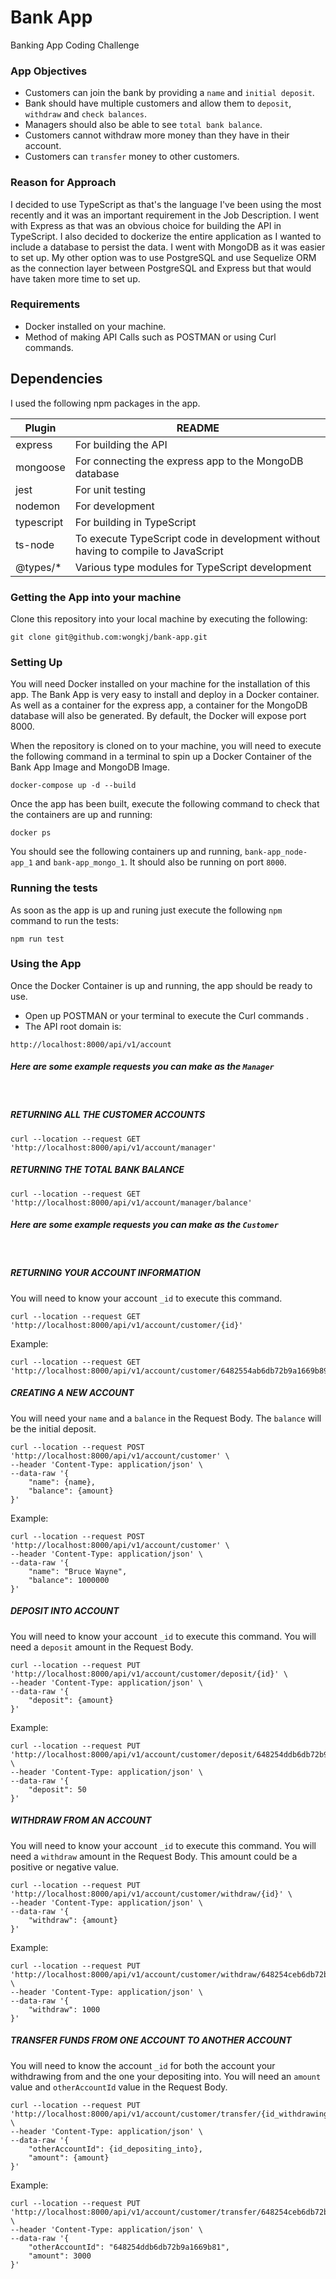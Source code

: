 # Bank App
Banking App Coding Challenge

### App Objectives
* Customers can join the bank by providing a `name` and `initial deposit`.
* Bank should have multiple customers and allow them to `deposit`,
`withdraw` and `check balances`.
* Managers should also be able to see `total bank balance`.
* Customers cannot withdraw more money than they have in their account.
* Customers can `transfer` money to other customers.

### Reason for Approach

I decided to use TypeScript as that's the language I've been using the most recently and it was an important requirement in the Job Description. I went with Express as that was an obvious choice for building the API in TypeScript. I also decided to dockerize the entire application as I wanted to include a database to persist the data. I went with MongoDB as it was easier to set up. My other option was to use PostgreSQL and use Sequelize ORM as the connection layer between PostgreSQL and Express but that would have taken more time to set up.  

### Requirements

- Docker installed on your machine.
- Method of making API Calls such as POSTMAN or using Curl commands.

## Dependencies

I used the following npm packages in the app.

| Plugin | README |
| ------ | ------ |
| express | For building the API |
| mongoose | For connecting the express app to the MongoDB database |
| jest | For unit testing |
| nodemon | For development |
| typescript | For building in TypeScript |
| ts-node | To execute TypeScript code in development without having to compile to JavaScript |
| @types/* | Various type modules for TypeScript development |

### Getting the App into your machine

Clone this repository into your local machine by executing the following:

```
git clone git@github.com:wongkj/bank-app.git
```

### Setting Up

You will need Docker installed on your machine for the installation of this app.
The Bank App is very easy to install and deploy in a Docker container. As well as a container for the express app, a container for the MongoDB database will also be generated.
By default, the Docker will expose port 8000.

When the repository is cloned on to your machine, you will need to execute the following command in a terminal to spin up a Docker Container of the Bank App Image and MongoDB Image.

```
docker-compose up -d --build
```

Once the app has been built, execute the following command to check that the containers are up and running:

```
docker ps
```

You should see the following containers up and running, `bank-app_node-app_1` and `bank-app_mongo_1`. It should also be running on port `8000`.

### Running the tests

As soon as the app is up and runing just execute the following `npm` command to run the tests:

```
npm run test
```

### Using the App

Once the Docker Container is up and running, the app should be ready to use. 
- Open up POSTMAN or your terminal to execute the Curl commands .
- The API root domain is:
```
http://localhost:8000/api/v1/account
```

##### Here are some example requests you can make as the `Manager`
&nbsp;
##### RETURNING ALL THE CUSTOMER ACCOUNTS
```
curl --location --request GET 'http://localhost:8000/api/v1/account/manager'
```
##### RETURNING THE TOTAL BANK BALANCE
```
curl --location --request GET 'http://localhost:8000/api/v1/account/manager/balance'
```

##### Here are some example requests you can make as the `Customer`
&nbsp;

##### RETURNING YOUR ACCOUNT INFORMATION
You will need to know your account `_id` to execute this command.

```
curl --location --request GET 'http://localhost:8000/api/v1/account/customer/{id}'
```
Example:
```
curl --location --request GET 'http://localhost:8000/api/v1/account/customer/6482554ab6db72b9a1669b89'
```
##### CREATING A NEW ACCOUNT
You will need your `name` and a `balance` in the Request Body. The `balance` will be the initial deposit.

```
curl --location --request POST 'http://localhost:8000/api/v1/account/customer' \
--header 'Content-Type: application/json' \
--data-raw '{
    "name": {name},
    "balance": {amount}
}'
```
Example:
```
curl --location --request POST 'http://localhost:8000/api/v1/account/customer' \
--header 'Content-Type: application/json' \
--data-raw '{
    "name": "Bruce Wayne",
    "balance": 1000000
}'
```
##### DEPOSIT INTO ACCOUNT
You will need to know your account `_id` to execute this command.
You will need a `deposit` amount in the Request Body.

```
curl --location --request PUT 'http://localhost:8000/api/v1/account/customer/deposit/{id}' \
--header 'Content-Type: application/json' \
--data-raw '{
    "deposit": {amount}
}'
```
Example:
```
curl --location --request PUT 'http://localhost:8000/api/v1/account/customer/deposit/648254ddb6db72b9a1669b81' \
--header 'Content-Type: application/json' \
--data-raw '{
    "deposit": 50
}'
```
##### WITHDRAW FROM AN ACCOUNT
You will need to know your account `_id` to execute this command.
You will need a `withdraw` amount in the Request Body. This amount could be a positive or negative value.

```
curl --location --request PUT 'http://localhost:8000/api/v1/account/customer/withdraw/{id}' \
--header 'Content-Type: application/json' \
--data-raw '{
    "withdraw": {amount}
}'
```
Example:
```
curl --location --request PUT 'http://localhost:8000/api/v1/account/customer/withdraw/648254ceb6db72b9a1669b7f' \
--header 'Content-Type: application/json' \
--data-raw '{
    "withdraw": 1000
}'
```
##### TRANSFER FUNDS FROM ONE ACCOUNT TO ANOTHER ACCOUNT
You will need to know the account `_id` for both the account your withdrawing from and the one your depositing into.
You will need an `amount` value and `otherAccountId` value in the Request Body.

```
curl --location --request PUT 'http://localhost:8000/api/v1/account/customer/transfer/{id_withdrawing_from}' \
--header 'Content-Type: application/json' \
--data-raw '{
    "otherAccountId": {id_depositing_into},
    "amount": {amount}
}'
```
Example:
```
curl --location --request PUT 'http://localhost:8000/api/v1/account/customer/transfer/648254ceb6db72b9a1669b7f' \
--header 'Content-Type: application/json' \
--data-raw '{
    "otherAccountId": "648254ddb6db72b9a1669b81",
    "amount": 3000
}'
```
